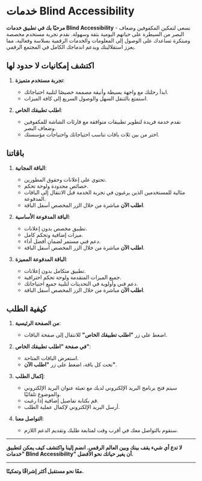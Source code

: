 # خدمات Blind Accessibility

**مرحبًا بك في تطبيق خدمات Blind Accessibility** - نسعى لتمكين المكفوفين وضعاف البصر من السيطرة على حياتهم اليومية بثقة وسهولة. نقدم تجربة مستخدم مخصصة ومبتكرة تساعدك على الوصول إلى المعلومات والخدمات الرقمية بسلاسة وفعالية، مما يعزز استقلاليتك ويدعم اندماجك الكامل في المجتمع الرقمي.

## اكتشف إمكانيات لا حدود لها

1. **تجربة مستخدم متميزة**:
   - ابدأ رحلتك مع واجهة بسيطة وأنيقة مصممة خصيصًا لتلبية احتياجاتك.
   - استمتع بالتنقل السهل والوصول السريع إلى كافة الميزات.

2. **اطلب تطبيقك الخاص**:
   - نقدم خدمة فريدة لتطوير تطبيقات متوافقة مع قارئات الشاشة للمكفوفين وضعاف البصر.
   - اختر من بين ثلاث باقات تناسب احتياجاتك واحتياجات مؤسستك.

## باقاتنا

1. **الباقة المجانية**:
   - تحتوي على إعلانات وحقوق المطورين.
   - خصائص محدودة ولوحة تحكم.
   - مثالية للمستخدمين الذين يرغبون في تجربة الخدمة قبل الانتقال إلى الباقات المدفوعة.
   - **اطلب الآن** مباشرة من خلال الزر المخصص أسفل الباقة.

2. **الباقة المدفوعة الأساسية**:
   - تطبيق مخصص بدون إعلانات.
   - ميزات إضافية وتحكم كامل.
   - دعم فني مستمر لضمان أفضل أداء.
   - **اطلب الآن** مباشرة من خلال الزر المخصص أسفل الباقة.

3. **الباقة المدفوعة المميزة**:
   - تطبيق متكامل بدون إعلانات.
   - جميع الميزات المتقدمة ولوحة تحكم احترافية.
   - دعم فني وأولوية في التحديثات لتلبية جميع احتياجاتك.
   - **اطلب الآن** مباشرة من خلال الزر المخصص أسفل الباقة.

## كيفية الطلب

1. **من الصفحة الرئيسية**:
   - اضغط على زر **"اطلب تطبيقك الخاص"** للانتقال إلى صفحة الباقات.

2. **في صفحة "اطلب تطبيقك الخاص"**:
   - استعرض الباقات المتاحة.
   - تحت كل باقة، اضغط على زر **"اطلب الآن"**.

3. **إكمال الطلب**:
   - سيتم فتح برنامج البريد الإلكتروني لديك مع تعبئة عنوان البريد الإلكتروني والموضوع تلقائيًا.
   - قم بكتابة تفاصيل إضافية إذا رغبت.
   - أرسل البريد الإلكتروني لإكمال عملية الطلب.

4. **التواصل معنا**:
   - سنقوم بالتواصل معك في أقرب وقت لمتابعة طلبك وتقديم الدعم اللازم.

---

**لا تدع أي شيء يقف بينك وبين العالم الرقمي. انضم إلينا واكتشف كيف يمكن لتطبيق "خدمات Blind Accessibility" أن يغير حياتك نحو الأفضل.**

---

**معًا نحو مستقبل أكثر إشراقًا وتمكينًا.**